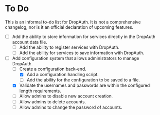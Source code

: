 # To Do

This is an informal to-do list for DropAuth. It is not a comprehensive changelog, nor is it an official declaration of upcoming features.

- [ ] Add the ability to store information for services directly in the DropAuth account data file.
    - [ ] Add the ability to register services with DropAuth.
    - [ ] Add the ability for services to save information with DropAuth.
- [ ] Add configuration system that allows administrators to manage DropAuth.
    - [ ] Create a configuration back-end.
        - [X] Add a configuration handling script.
        - [ ] Add the ability for the configuration to be saved to a file.
    - [X] Validate the usernames and passwords are within the configured length requirements.
    - [ ] Allow admins to disable new account creation.
    - [ ] Allow admins to delete accounts.
    - [ ] Allow admins to change the password of accounts.
